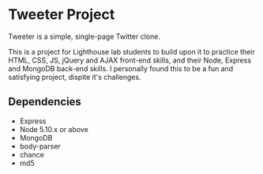 # Tweeter Project

Tweeter is a simple, single-page Twitter clone.

This is a project for Lighthouse lab students to build upon it to practice their HTML, CSS, JS, jQuery and AJAX front-end skills, and their Node, Express and MongoDB back-end skills. I personally found this to be a fun and satisfying project, dispite it's challenges.


## Dependencies

- Express
- Node 5.10.x or above
- MongoDB
- body-parser
- chance
- md5
